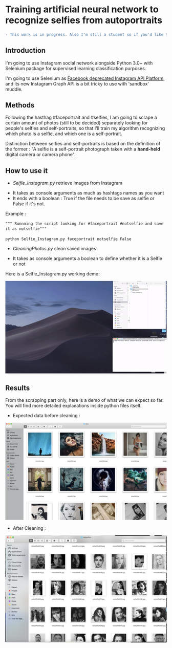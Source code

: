 # Training artificial neural network to recognize selfies from autoportraits 

```diff
- This work is in progress. Also I'm still a student so if you'd like to share any feedbacks or to correct me in some point, please do so ! That will always be much appreciated ! 
```

## Introduction

I'm going to use Instagram social network alongside Python 3.0+ with Selenium package for supervised learning classification purposes.

I'm going to use Selenium as [Facebook deprecated Instagram API Platform](https://www.instagram.com/developer/), and its new Instagram Graph API is a bit tricky to use with 'sandbox' muddle.

## Methods

Following the hasthag #faceportrait and #selfies, I am going to scrape a certain amount of photos (still to be decided) separately looking for people's selfies and self-portraits, so that I'll train my algorithm recognizing which photo is a selfie, and which one is a self-portrait.

Distinction between selfies and self-portraits is based on the definition of the former : "A selfie is a self-portrait photograph taken with a **hand-held** digital camera or camera phone".


## How to use it 
* *Selfie_Instagram.py* retrieve images from Instagram
- It takes as console arguments as much as hashtags names as you want
- It ends with a boolean : True if the file needs to be save as selfie or False if it's not.

Example :

```
""" Runnning the script looking for #faceportrait #notselfie and save it as notselfie"""

python Selfie_Instagram.py faceportrait notselfie False
```

* *CleaningPhotos.py* clean saved images
- It takes as console arguments a boolean to define whether it is a Selfie or not

Here is a Selfie_Instagram.py working demo:

![demo](./img/demo.gif)

## Results

From the scrapping part only, here is a demo of what we can expect so far. 
You will find more detailed explanations inside python files itself.


* Expected data before cleaning :

![unfiltered](./img/unfiltered_data.png)

* After Cleaning :

![demo](./img/cleaned_data2.png)

